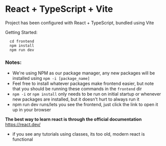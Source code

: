 # React + TypeScript + Vite

Project has been configured with React + TypeScript, bundled using Vite

Getting Started:
```
  cd frontend
  npm install
  npm run dev
```

### Notes:
- We're using NPM as our package manager, any new packages will be installed using `npm -i [package_name]`
 - Feel free to install whatever packages make frontend easier, but note that you should be running these commands in the `frontend` dir
- `npm -i` or `npm install` only needs to be run on initial startup or whenever new packages are installed, but it doesn't hurt to always run it
- npm run dev runs/lets you see the frontend, just click the link to open it up in your browser

**The best way to learn react is through the official documentation**
https://react.dev/

* if you see any tutorials using classes, its too old, modern react is functional
